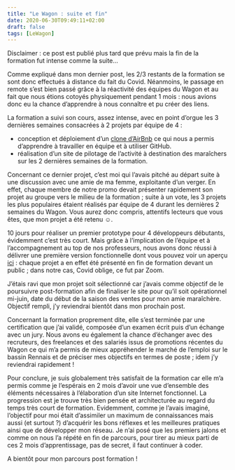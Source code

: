 ```yaml
---
title: "Le Wagon : suite et fin"
date: 2020-06-30T09:49:11+02:00
draft: false
tags: [LeWagon]
---
```


Disclaimer : ce post est publié plus tard que prévu mais la fin de la formation fut intense comme la suite...

Comme expliqué dans mon dernier post, les 2/3 restants de la formation se sont donc effectués à distance du fait du Covid. Néanmoins, le passage en remote s’est bien passé grâce à la réactivité des équipes du Wagon et au fait que nous étions cotoyés physiquement pendant 1 mois : nous avions donc eu la chance d’apprendre à nous connaître et pu créer des liens.

La formation a suivi son cours, assez intense, avec en point d’orgue les 3 dernières semaines consacrées à 2 projets par équipe de 4 :
* conception et déploiement d’un [clone d’AirBnb](https://github.com/annebea/hunting-cats) ce qui nous a permis d’apprendre à travailler en équipe et à utiliser GitHub.
* réalisation d’un site de pilotage de l’activité à destination des maraîchers sur les 2 dernières semaines de la formation.

Concernant ce dernier projet, c’est moi qui l’avais pitché au départ suite à une discussion avec une amie de ma femme, exploitante d’un verger. En effet, chaque membre de notre promo devait présenter rapidement son projet au groupe vers le milieu de la formation ; suite à un vote, les 3 projets les plus populaires étaient réalisés par équipe de 4 durant les dernières 2 semaines du Wagon. Vous aurez donc compris, attentifs lecteurs que vous êtes, que mon projet a été retenu ☺.

10 jours pour réaliser un premier prototype pour 4 développeurs débutants, évidemment c’est très court. Mais grâce à l’implication de l’équipe et à l’accompagnement au top de nos professeurs, nous avons donc réussi à délivrer une première version fonctionnelle dont vous pouvez voir un aperçu [ici](https://www.linkedin.com/feed/update/urn:li:activity:6681490189770141696/) : chaque projet a en effet été présenté en fin de formation devant un public ; dans notre cas, Covid oblige, ce fut par Zoom.

J’étais ravi que mon projet soit sélectionné car j’avais comme objectif de le poursuivre post-formation afin de finaliser le site pour qu’il soit opérationnel mi-juin, date du début de la saison des ventes pour mon amie maraîchère. Objectif rempli, j’y reviendrai bientôt dans mon prochain post.

Concernant la formation proprement dite, elle s’est terminée par une certification que j’ai validé, composée d’un examen écrit puis d’un échange avec un jury.
Nous avons eu également la chance d’échanger avec des recruteurs, des freelances et des salariés issus de promotions récentes du Wagon ce qui m’a permis de mieux appréhender le marché de l’emploi sur le bassin Rennais et de préciser mes objectifs en termes de poste ; idem j’y reviendrai rapidement !

Pour conclure, je suis globalement très satisfait de la formation car elle m’a permis comme je l’espérais en 2 mois d’avoir une vue d’ensemble des éléments nécessaires à l’élaboration d’un site Internet fonctionnel. La progression est je trouve très bien pensée et architecturée au regard du temps très court de formation. Evidemment, comme je l’avais imaginé, l’objectif pour moi était d’assimiler un maximum de connaissances mais aussi (et surtout ?) d’acquérir les bons réflexes et les meilleures pratiques ainsi que de développer mon réseau. Je n’ai posé que les premiers jalons et comme on nous l’a répété en fin de parcours, pour tirer au mieux parti de ces 2 mois d’apprentissage, pas de secret, il faut continuer à coder.

A bientôt pour mon parcours post formation !
